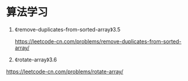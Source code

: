 # 算法学习
1. 《remove-duplicates-from-sorted-array》3.5
    
    https://leetcode-cn.com/problems/remove-duplicates-from-sorted-array/
2. 《rotate-array》3.6

https://leetcode-cn.com/problems/rotate-array/